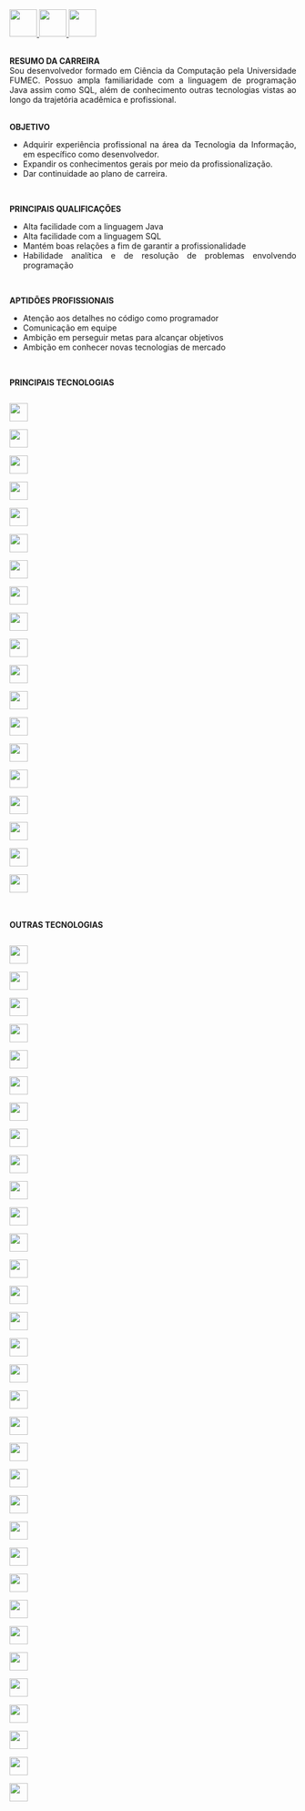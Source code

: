 <a href="https://github.com/Edd002">
  <img src="https://cdn-icons-png.flaticon.com/512/733/733609.png" width="48px" height="48px">
</a>

<a href="mailto:edduarddollima@gmail.com">
  <img src="https://cdn-icons-png.flaticon.com/512/331/331389.png" width="48px" height="48px">
</a>

<a href="https://www.linkedin.com/in/eduardo-augusto-lima-pereira/">
  <img src="https://cdn-icons-png.flaticon.com/512/1384/1384014.png" width="48px" height="48px">
</a>

<br />
<br />

<div align="justify">
 
**RESUMO DA CARREIRA**
<br />
  Sou desenvolvedor formado em Ciência da Computação pela Universidade FUMEC. Possuo ampla familiaridade com a linguagem de programação Java assim como SQL, além de conhecimento outras tecnologias vistas ao longo da trajetória acadêmica e profissional.
<br /><br />

**OBJETIVO**
  - Adquirir experiência profissional na área da Tecnologia da Informação, em específico como desenvolvedor.
  - Expandir os conhecimentos gerais por meio da profissionalização.
  - Dar continuidade ao plano de carreira.
<br />

**PRINCIPAIS QUALIFICAÇÕES**
  - Alta facilidade com a linguagem Java
  - Alta facilidade com a linguagem SQL
  - Mantém boas relações a fim de garantir a profissionalidade
  - Habilidade analítica e de resolução de problemas envolvendo programação
<br />

**APTIDÕES PROFISSIONAIS**
- Atenção aos detalhes no código como programador
- Comunicação em equipe
- Ambição em perseguir metas para alcançar objetivos
- Ambição em conhecer novas tecnologias de mercado

</div>

<br />

**PRINCIPAIS TECNOLOGIAS**

<code>
<img height="32" src="https://cdn.iconscout.com/icon/free/png-512/java-60-1174953.png">
</code>
<code>
<img height="32" src="https://cdn.iconscout.com/icon/free/png-512/mysql-12-556000.png">
</code>

<code>
<img height="32" src="https://cdn.icon-icons.com/icons2/2415/PNG/512/postgresql_plain_wordmark_logo_icon_146390.png">
</code>

<code>
<img height="32" src="https://cdn.iconscout.com/icon/free/png-512/github-84-436555.png">
</code>

<code>
<img height="32" src="https://cdn.iconscout.com/icon/free/png-256/eclipse-14-282371.png">
</code>

<code>
<img height="32" src="https://cdn.iconscout.com/icon/free/png-256/spring-16-283031.png">
</code>

<code>
<img height="32" src="https://avatars0.githubusercontent.com/u/7658037?v=3&s=200">
</code>

<code>
<img height="32" src="https://upload.wikimedia.org/wikipedia/commons/thumb/9/9a/Visual_Studio_Code_1.35_icon.svg/512px-Visual_Studio_Code_1.35_icon.svg.png">
</code>

<code>
<img height="32" src="https://cdn.iconscout.com/icon/free/png-256/flutter-2038877-1720090.png">
</code>

<code>
<img height="32" src="https://upload.wikimedia.org/wikipedia/commons/7/7e/Dart-logo.png">
</code>

<code>
<img height="32" src="https://cdn-icons-png.flaticon.com/512/5968/5968267.png">
</code>

<code>
<img height="32" src="https://cdn-icons-png.flaticon.com/512/5968/5968242.png">
</code>

<code>
<img height="32" src="https://cdn.iconscout.com/icon/free/png-512/javascript-2038874-1720087.png">
</code>

<code>
<img height="32" src="https://cdn.iconscout.com/icon/free/png-256/bootstrap-6-1175203.png">
</code>

<code>
<img height="32" src="https://cdn.iconscout.com/icon/premium/png-256-thumb/json-file-2330566-1950407.png">
</code>

<code>
<img height="32" src="https://user-images.githubusercontent.com/2676579/34940598-17cc20f0-f9be-11e7-8c6d-f0190d502d64.png">
</code>

<code>
<img height="32" src="https://cdn.iconscout.com/icon/free/png-256/linux-21-1174928.png">
</code>

<code>
<img height="32" src="https://cdn.iconscout.com/icon/free/png-256/jira-282222.png">
</code>

<code>
<img height="32" src="https://user-images.githubusercontent.com/10860815/86916754-6b0c9380-c167-11ea-901b-78571ad4065d.png">
</code>

<br />
<br />

**OUTRAS TECNOLOGIAS**

<code>
<img height="32" src="https://cdn.iconscout.com/icon/free/png-512/sql-4-190807.png">
</code>

<code>
<img height="32" src="https://cdn.iconscout.com/icon/free/png-512/c-57-1175191.png">
</code>

<code>
<img height="32" src="https://cdn.iconscout.com/icon/free/png-512/c-sharp-2-569585.png">
</code>

<code>
<img height="32" src="https://cdn.iconscout.com/icon/free/png-512/python-2-226051.png">
</code>

<code>
<img height="32" src="https://upload.wikimedia.org/wikipedia/commons/thumb/3/38/Jupyter_logo.svg/207px-Jupyter_logo.svg.png">
</code>

<code>
<img height="32" src="https://upload.wikimedia.org/wikipedia/commons/thumb/d/d5/UML_logo.svg/512px-UML_logo.svg.png">
</code>

<code>
<img height="32" src="https://cdn.iconscout.com/icon/free/png-256/subversion-3521748-2945192.png">
</code>

<code>
<img height="32" src="https://cdn-icons-png.flaticon.com/512/919/919853.png">
</code>

<code>
<img height="32" src="https://cdn-icons-png.flaticon.com/512/873/873120.png">
</code>

<code>
<img height="32" src="https://cdn.icon-icons.com/icons2/2107/PNG/512/file_type_firebase_icon_130606.png">
</code>

<code>
<img height="32" src="https://cdn.iconscout.com/icon/free/png-512/nodejs-6-569582.png">
</code>

<code>
<img height="32" src="https://cdn.iconscout.com/icon/free/png-512/angularjs-3-1175272.png">
</code>

<code>
<img height="32" src="https://cdn.iconscout.com/icon/free/png-256/jquery-10-1175155.png">
</code>

<code>
<img height="32" src="https://cdn.iconscout.com/icon/free/png-512/php-27-226042.png">
</code>

<code>
<img height="32" src="https://static1.smartbear.co/soapui/media/images/stories/homepage/features/soapui-logo.png">
</code>

<code>
<img height="32" src="https://cdn.iconscout.com/icon/free/png-512/microsoft-office-722717.png">
</code>

<code>
<img height="32" src="https://upload.wikimedia.org/wikipedia/commons/thumb/c/c9/Power_bi_logo_black.svg/512px-Power_bi_logo_black.svg.png">
</code>

<code>
<img height="32" src="https://upload.wikimedia.org/wikipedia/commons/thumb/9/98/Apache_NetBeans_Logo.svg/416px-Apache_NetBeans_Logo.svg.png">
</code>

<code>
<img height="32" src="https://cdn.iconscout.com/icon/free/png-256/tomcat-2-1175085.png">
</code>

<code>
<img height="32" src="https://design.jboss.org/wildfly/logo/final/wildfly_icon_256px.png">
</code>

<code>
<img height="32" src="https://upload.wikimedia.org/wikipedia/commons/thumb/2/2f/Apache-Ant-logo.svg/320px-Apache-Ant-logo.svg.png">
</code>

<code>
<img height="32" src="https://cdn.iconscout.com/icon/free/png-256/ionic-5-1175017.png">
</code>

<code>
<img height="32" src="https://cdn.iconscout.com/icon/free/png-512/typescript-1174965.png">
</code>

<code>
<img height="32" src="https://cdn.iconscout.com/icon/free/png-256/android-247-1175275.png">
</code>

<code>
<img height="32" src="https://cdn.iconscout.com/icon/free/png-256/android-studio-3251591-2724643.png">
</code>

<code>
<img height="32" src="https://cdn.iconscout.com/icon/free/png-256/kotlin-2038873-1720086.png">
</code>

<code>
<img height="32" src="https://cdn.iconscout.com/icon/free/png-256/apple-263-202445.png">
</code>

<code>
<img height="32" src="https://upload.wikimedia.org/wikipedia/en/0/0c/Xcode_icon.png">
</code>

<code>
<img height="32" src="https://cdn.iconscout.com/icon/free/png-256/swift-21-1175088.png">
</code>

<code>
<img height="32" src="https://cdn.iconscout.com/icon/free/png-256/xml-file-2330558-1950399.png">
</code>

<code>
<img height="32" src="https://cdn.iconscout.com/icon/premium/png-256-thumb/miro-3567784-2984008.png">
</code>

<code>
<img height="32" src="https://cdn.iconscout.com/icon/free/png-256/virtualbox-282903.png">
</code>

<code>
<img height="32" src="https://e7.pngegg.com/pngimages/305/131/png-clipart-redmine-installation-issue-tracking-system-project-management-open-source-software-github-logo-project-management.png">
</code>
